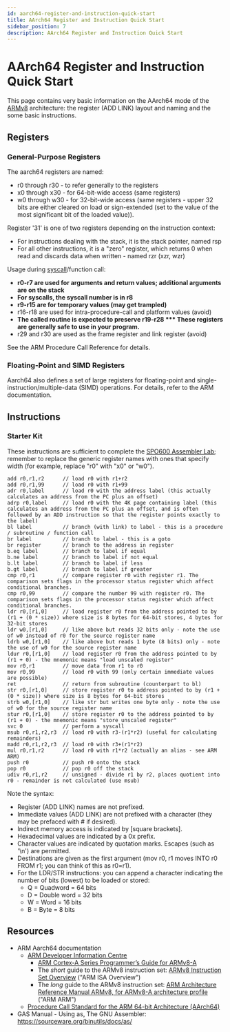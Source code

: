 ```yaml
---
id: aarch64-register-and-instruction-quick-start
title: AArch64 Register and Instruction Quick Start
sidebar_position: 7
description: AArch64 Register and Instruction Quick Start
---
```


# AArch64 Register and Instruction Quick Start

This page contains very basic information on the AArch64 mode of the [ARMv8](/H-ARM/arm-v8.md) architecture: the register (ADD LINK) layout and naming and the some basic instructions.

## Registers

### General-Purpose Registers

The aarch64 registers are named:

- r0 through r30 - to refer generally to the registers
- x0 through x30 - for 64-bit-wide access (same registers)
- w0 through w30 - for 32-bit-wide access (same registers - upper 32 bits are either cleared on load or sign-extended (set to the value of the most significant bit of the loaded value)).

Register '31' is one of two registers depending on the instruction context:

- For instructions dealing with the stack, it is the stack pointer, named rsp
- For all other instructions, it is a "zero" register, which returns 0 when read and discards data when written - named rzr (xzr, wzr)

Usage during [syscall](./syscalls.md)/function call:

- **r0-r7 are used for arguments and return values; additional arguments are on the stack**
- **For syscalls, the syscall number is in r8**
- **r9-r15 are for temporary values (may get trampled)**
- r16-r18 are used for intra-procedure-call and platform values (avoid)
- **The called routine is expected to preserve r19-r28 \*\*\* These registers are generally safe to use in your program.**
- r29 and r30 are used as the frame register and link register (avoid)

See the ARM Procedure Call Reference for details.

### Floating-Point and SIMD Registers

Aarch64 also defines a set of large registers for floating-point and single-instruction/multiple-data (SIMD) operations. For details, refer to the ARM documentation.

## Instructions

### Starter Kit

These instructions are sufficient to complete the [SPO600 Assembler Lab](/B-Labs/lab4.md); remember to replace the generic register names with ones that specify width (for example, replace "r0" with "x0" or "w0").

```assembly
add r0,r1,r2      // load r0 with r1+r2
add r0,r1,99      // load r0 with r1+99
adr r0,label      // load r0 with the address label (this actually calculates an address from the PC plus an offset)
adrp r0,label     // load r0 with the 4K page containing label (this calculates an address from the PC plus an offset, and is often followed by an ADD instruction so that the register points exactly to the label)
bl label          // branch (with link) to label - this is a procedure / subroutine / function call
br label          // branch to label - this is a goto
br register       // branch to the address in register
b.eq label        // branch to label if equal
b.ne label        // branch to label if not equal
b.lt label        // branch to label if less
b.gt label        // branch to label if greater
cmp r0,r1         // compare register r0 with register r1. The comparison sets flags in the processor status register which affect conditional branches.
cmp r0,99         // compare the number 99 with register r0. The comparison sets flags in the processor status register which affect conditional branches.
ldr r0,[r1,0]     // load register r0 from the address pointed to by (r1 + (0 * size)) where size is 8 bytes for 64-bit stores, 4 bytes for 32-bit stores
ldr w0,[r1,0]     // like above but reads 32 bits only - note the use of w0 instead of r0 for the source register name
ldrb w0,[r1,0]    // like above but reads 1 byte (8 bits) only - note the use of w0 for the source register name
ldur r0,[r1,0]    // load register r0 from the address pointed to by (r1 + 0) - the mnemonic means "load unscaled register"
mov r0,r1         // move data from r1 to r0
mov r0,99         // load r0 with 99 (only certain immediate values are possible)
ret               // return from subroutine (counterpart to bl)
str r0,[r1,0]     // store register r0 to address pointed to by (r1 + (0 * size)) where size is 8 bytes for 64-bit stores
strb w0,[r1,0]    // like str but writes one byte only - note the use of w0 for the source register name
stur r0,[r1,0]    // store register r0 to the address pointed to by (r1 + 0) - the mnemonic means "store unscaled register"
svc 0             // perform a syscall
msub r0,r1,r2,r3  // load r0 with r3-(r1*r2) (useful for calculating remainders)
madd r0,r1,r2,r3  // load r0 with r3+(r1*r2)
mul r0,r1,r2      // load r0 with r1*r2 (actually an alias - see ARM ARM)
push r0           // push r0 onto the stack
pop r0            // pop r0 off the stack
udiv r0,r1,r2     // unsigned - divide r1 by r2, places quotient into r0 - remainder is not calculated (use msub)
```

Note the syntax:

- Register (ADD LINK) names are not prefixed.
- Immediate values (ADD LINK) are not prefixed with a character (they may be prefaced with # if desired).
- Indirect memory access is indicated by \[square brackets\].
- Hexadecimal values are indicated by a 0x prefix.
- Character values are indicated by quotation marks. Escapes (such as '\n') are permitted.
- Destinations are given as the first argument (mov r0, r1 moves INTO r0 FROM r1; you can think of this as r0=r1).
- For the LDR/STR instructions: you can append a character indicating the number of bits (lowest) to be loaded or stored:
    - Q = Quadword = 64 bits
    - D = Double word = 32 bits
    - W = Word = 16 bits
    - B = Byte = 8 bits

## Resources

- ARM Aarch64 documentation
  - [ARM Developer Information Centre](http://developer.arm.com/)
    - [ARM Cortex-A Series Programmer’s Guide for ARMv8-A](https://developer.arm.com/docs/den0024/latest)
    - The _short_ guide to the ARMv8 instruction set: [ARMv8 Instruction Set Overview](https://www.element14.com/community/servlet/JiveServlet/previewBody/41836-102-1-229511/ARM.Reference_Manual.pdf) ("ARM ISA Overview")
    - The _long_ guide to the ARMv8 instruction set: [ARM Architecture Reference Manual ARMv8, for ARMv8-A architecture profile](https://developer.arm.com/docs/ddi0487/latest/arm-architecture-reference-manual-armv8-for-armv8-a-architecture-profile) ("ARM ARM")
  - [Procedure Call Standard for the ARM 64-bit Architecture (AArch64)](https://developer.arm.com/docs/ihi0055/latest/procedure-call-standard-for-the-arm-64-bit-architecture)
- GAS Manual - Using as, The GNU Assembler: https://sourceware.org/binutils/docs/as/
